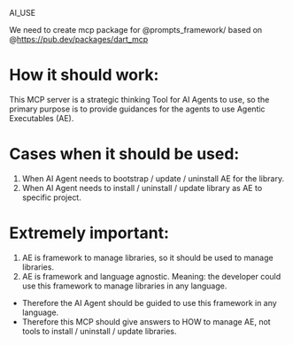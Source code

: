 AI_USE

We need to create mcp package for @prompts_framework/ based on @https://pub.dev/packages/dart_mcp

# How it should work:

This MCP server is a strategic thinking Tool for AI Agents to use, so the primary purpose is to provide guidances for the agents to use Agentic Executables (AE).

# Cases when it should be used:

1. When AI Agent needs to bootstrap / update / uninstall AE for the library.
2. When AI Agent needs to install / uninstall / update library as AE to specific project.

# Extremely important:

1. AE is framework to manage libraries, so it should be used to manage libraries.
2. AE is framework and language agnostic. Meaning: the developer could use this framework to manage libraries in any language.

- Therefore the AI Agent should be guided to use this framework in any language.
- Therefore this MCP should give answers to HOW to manage AE, not tools to install / uninstall / update libraries.
